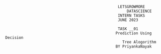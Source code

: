                                                       LETSGROWMORE
                                                          DATASCIENCE 
                                                      INTERN TASKS
                                                      JUNE 2023

                                                      TASK __01
                                                     Prediction Using Decision
                                                        Tree Alogorithm
                                                     BY PriyankaNayak
